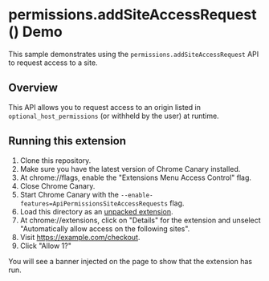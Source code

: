 # permissions.addSiteAccessRequest() Demo

This sample demonstrates using the `permissions.addSiteAccessRequest` API to request access to a site.

## Overview

This API allows you to request access to an origin listed in `optional_host_permissions` (or withheld by the user) at runtime.

## Running this extension

1. Clone this repository.
2. Make sure you have the latest version of Chrome Canary installed.
3. At chrome://flags, enable the "Extensions Menu Access Control" flag.
4. Close Chrome Canary.
5. Start Chrome Canary with the `--enable-features=ApiPermissionsSiteAccessRequests` flag.
6. Load this directory as an [unpacked extension](https://developer.chrome.com/docs/extensions/mv3/getstarted/development-basics/#load-unpacked).
7. At chrome://extensions, click on "Details" for the extension and unselect "Automatically allow access on the following sites".
8. Visit https://example.com/checkout.
9. Click "Allow 1?"

You will see a banner injected on the page to show that the extension has run.
